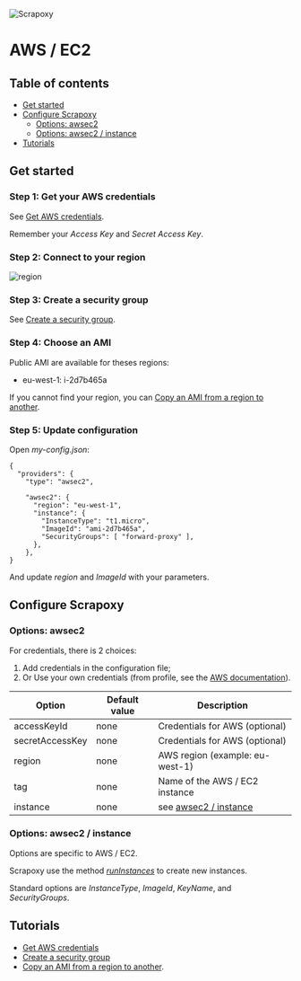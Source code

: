 ![Scrapoxy](https://raw.githubusercontent.com/fabienvauchelles/scrapoxy/master/docs/logo.png)


# AWS / EC2

## Table of contents

- [Get started](#get-started)
- [Configure Scrapoxy](#configure-scrapoxy)
    - [Options: awsec2](#options-awsec2)
    - [Options: awsec2 / instance](#options-awsec2--instance)
- [Tutorials](#tutorials)


## Get started

### Step 1: Get your AWS credentials

See [Get AWS credentials](get_credentials/README.md).

Remember your *Access Key* and *Secret Access Key*.


### Step 2: Connect to your region

![region](https://raw.githubusercontent.com/fabienvauchelles/scrapoxy/master/docs/standard/providers/awsec2/changeregion.jpg)


### Step 3: Create a security group
 
See [Create a security group](create_security_group/README.md).


### Step 4: Choose an AMI

Public AMI are available for theses regions:

* eu-west-1: i-2d7b465a


If you cannot find your region, you can [Copy an AMI from a region to another](copy_ami_to_region/README.md).


### Step 5: Update configuration

Open *my-config.json*:
```
{
  "providers": {
    "type": "awsec2",
    
    "awsec2": {
      "region": "eu-west-1",
      "instance": {
        "InstanceType": "t1.micro",
        "ImageId": "ami-2d7b465a",
        "SecurityGroups": [ "forward-proxy" ],
      },
    },
}
```

And update *region* and *ImageId* with your parameters.


## Configure Scrapoxy

### Options: awsec2

For credentials, there is 2 choices:

1. Add credentials in the configuration file;
2. Or Use your own credentials (from profile, see the [AWS documentation](http://docs.aws.amazon.com/AWSJavaScriptSDK/guide/node-configuring.html)).

| Option              | Default value | Description |
|---------------------|---------------|-------------|
| accessKeyId         | none          | Credentials for AWS (optional) |
| secretAccessKey     | none          | Credentials for AWS (optional) |
| region              | none          | AWS region (example: eu-west-1) |
| tag                 | none          | Name of the AWS / EC2 instance |
| instance            | none          | see [awsec2 / instance](#options-awsec2--instance) |


### Options: awsec2 / instance

Options are specific to AWS / EC2.

Scrapoxy use the method *[runInstances](http://docs.aws.amazon.com/AWSJavaScriptSDK/latest/AWS/EC2.html#runInstances-property)* to create new instances.

Standard options are *InstanceType*, *ImageId*, *KeyName*, and *SecurityGroups*.


## Tutorials

* [Get AWS credentials](get_credentials/README.md)
* [Create a security group](create_security_group/README.md)
* [Copy an AMI from a region to another](copy_ami_to_region/README.md).